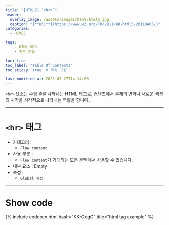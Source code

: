 ```yaml
---
title: "[HTML5] `<hr>`"
header:
  overlay_image: /assets/images/html/html5.jpg
  caption: "[**W3C**](https://www.w3.org/TR/2011/WD-html5-20110405/)"
categories:
  - HTML5

tags:
    - HTML 태그
    - 기본 문법

toc: true
toc_label: "Table Of Contents"
toc_sticky: true  # 목차 고정

last_modified_at: 2023-07-27T14:14:00
---
```


`<hr>` 요소는 수평 줄을 나타내는 HTML 태그로, 컨텐츠에서 주제의 변화나 새로운 섹션의 시작을 시각적으로 나타내는 역할을 합니다.

---

# `<hr>` 태그

- 카테고리 : 
  - `Flow content`
- 사용 부분 : 
  - `Flow content`가 기대되는 모든 문맥에서 사용할 수 있습니다.
- 내부 요소 : Empty
- 속성 : 
  - `Global 속성`

---

# Show code
{% include codepen.html hash="KKrGegG" title="html tag example" %}